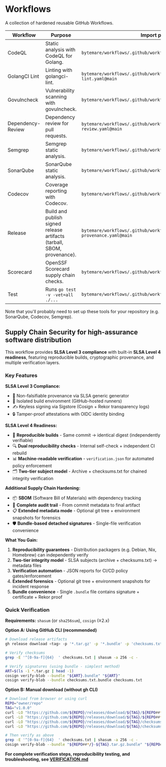 # Workflows
A collection of hardened reusable GitHub Workflows.

| Workflow          | Purpose                                                                 | Import path                                                        |
|-------------------|-------------------------------------------------------------------------|--------------------------------------------------------------------|
| CodeQL            | Static analysis with CodeQL for Golang.                                 | `bytemare/workflows/.github/workflows/codeql.yaml@main`            |
| GolangCI Lint     | Linting with golangci-lint.                                             | `bytemare/workflows/.github/workflows/golangci-lint.yaml@main`     |
| Govulncheck       | Vulnerability scanning with govulncheck.                                | `bytemare/workflows/.github/workflows/govulncheck.yaml@main`       |
| Dependency-Review | Dependency review for pull requests.                                    | `bytemare/workflows/.github/workflows/dependency-review.yaml@main` |
| Semgrep           | Semgrep static analysis.                                                | `bytemare/workflows/.github/workflows/semgrep.yaml@main`           |
| SonarQube         | SonarQube static analysis.                                              | `bytemare/workflows/.github/workflows/sonarqube.yaml@main`         |
| Codecov           | Coverage reporting with Codecov.                                        | `bytemare/workflows/.github/workflows/codecov.yaml@main`           |
| Release           | Build and publish signed release artifacts (tarball, SBOM, provenance). | `bytemare/workflows/.github/workflows/slsa-provenance.yaml@main`   |
| Scorecard         | OpenSSF Scorecard supply chain checks.                                  | `bytemare/workflows/.github/workflows/scorecard.yaml@main`         |
| Test              | Runs ```go test -v -vet=all ./...```                                    | `bytemare/workflows/.github/workflows/wf-tests.yaml@main`          |

Note that you'll probably need to set up these tools for your repository (e.g. SonarQube, Codecov, Semgrep).

## Supply Chain Security for high-assurance software distribution

This workflow provides **SLSA Level 3 compliance** with built-in **SLSA Level 4 readiness**, featuring reproducible builds, cryptographic provenance, and multiple verification layers.

### Key Features

**SLSA Level 3 Compliance:**
- 📝 Non-falsifiable provenance via SLSA generic generator
- 🔐 Isolated build environment (GitHub-hosted runners)
- ✍️ Keyless signing via Sigstore (Cosign + Rekor transparency logs)
- 🔒 Tamper-proof attestations with OIDC identity binding

**SLSA Level 4 Readiness:**
- 🔄 **Reproducible builds** - Same commit → identical digest (independently verifiable)
- 🔍 **Dual reproducibility checks** - Internal self-check + independent CI rebuild
- 📊 **Machine-readable verification** - `verification.json` for automated policy enforcement
- 🗂️ **Two-tier subject model** - Archive + checksums.txt for chained integrity verification

**Additional Supply Chain Hardening:**
- 📦 **SBOM** (Software Bill of Materials) with dependency tracking
- 🔗 **Complete audit trail** - From commit metadata to final artifact
- 📋 **Extended metadata mode** - Optional git tree + environment snapshots for forensics
- 🛡️ **Bundle-based detached signatures** - Single-file verification convenience

**What You Gain:**
1. **Reproducibility guarantees** - Distribution packagers (e.g. Debian, Nix, Homebrew) can independently verify
2. **Two-tier integrity model** - SLSA subjects (archive + checksums.txt) → metadata files
3. **Verification automation** - JSON reports for CI/CD policy gates/enforcement
4. **Extended forensics** - Optional git tree + environment snapshots for incident response
5. **Bundle convenience** - Single `.bundle` file contains signature + certificate + Rekor proof

### Quick Verification

**Requirements:** `shasum` (or `sha256sum`), `cosign` (≥2.x)

**Option A: Using GitHub CLI (recommended)**
```bash
# Download release artifacts
gh release download <tag> -p '*.tar.gz' -p '*.bundle' -p 'checksums.txt'

# Verify checksums
grep -E '^[0-9a-f]{64}  ' checksums.txt | shasum -a 256 -c -

# Verify signatures (using bundle - simplest method)
ART=$(ls -1 *.tar.gz | head -1)
cosign verify-blob --bundle "${ART}.bundle" "${ART}"
cosign verify-blob --bundle checksums.txt.bundle checksums.txt
```

**Option B: Manual download (without gh CLI)**
```bash
# Download from browser or using curl
REPO="owner/repo"
TAG="v1.0.0"
curl -LO "https://github.com/${REPO}/releases/download/${TAG}/${REPO##*/}-${TAG}.tar.gz"
curl -LO "https://github.com/${REPO}/releases/download/${TAG}/${REPO##*/}-${TAG}.tar.gz.bundle"
curl -LO "https://github.com/${REPO}/releases/download/${TAG}/checksums.txt"
curl -LO "https://github.com/${REPO}/releases/download/${TAG}/checksums.txt.bundle"

# Then verify as above
grep -E '^[0-9a-f]{64}  ' checksums.txt | shasum -a 256 -c -
cosign verify-blob --bundle "${REPO##*/}-${TAG}.tar.gz.bundle" "${REPO##*/}-${TAG}.tar.gz"
```

**For complete verification steps, reproducibility testing, and troubleshooting, see [VERIFICATION.md](VERIFICATION.md)**
